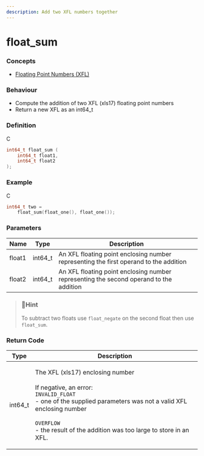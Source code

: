 ```yaml
---
description: Add two XFL numbers together
---
```


# float\_sum

### Concepts

* [Floating Point Numbers (XFL)](../../../concepts/floating-point-numbers-xfl.md)

### Behaviour

* Compute the addition of two XFL (xls17) floating point numbers
* Return a new XFL as an int64\_t

### Definition

C

```c
int64_t float_sum (
    int64_t float1,
    int64_t float2
);
```

### Example

C

```c
int64_t two =
    float_sum(float_one(), float_one());
```

### Parameters

| Name   | Type     | Description                                                                            |
| ------ | -------- | -------------------------------------------------------------------------------------- |
| float1 | int64\_t | An XFL floating point enclosing number representing the first operand to the addition  |
| float2 | int64\_t | An XFL floating point enclosing number representing the second operand to the addition |

> ### 📘Hint
>
> To subtract two floats use `float_negate` on the second float then use `float_sum`.

### Return Code

| Type     | Description                                                                                                                                                                                                                                                                 |
| -------- | --------------------------------------------------------------------------------------------------------------------------------------------------------------------------------------------------------------------------------------------------------------------------- |
| int64\_t | <p>The XFL (xls17) enclosing number<br><br>If negative, an error:<br><code>INVALID_FLOAT</code><br>- one of the supplied parameters was not a valid XFL enclosing number<br><br><code>OVERFLOW</code><br>- the result of the addition was too large to store in an XFL.</p> |
